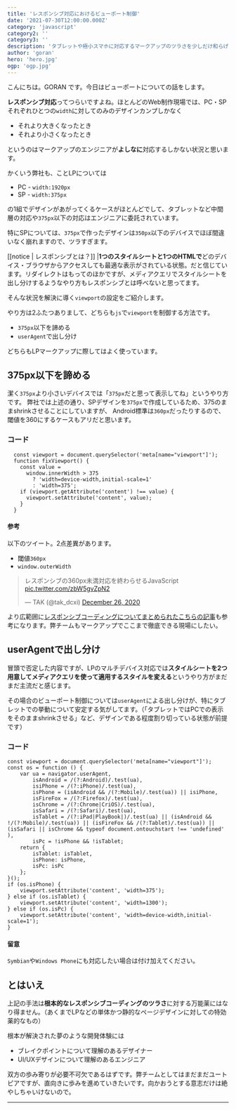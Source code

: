 ```yaml
---
title: 'レスポンシブ対応におけるビューポート制御'
date: '2021-07-30T12:00:00.000Z'
category: 'javascript'
category2: ''
category3: ''
description: 'タブレットや極小スマホに対応するマークアップのツラさを少しだけ和らげる動的なviewport設定。'
author: 'goran'
hero: 'hero.jpg'
ogp: 'ogp.jpg'
---
```


こんにちは。GORAN です。今日はビューポートについての話をします。

**レスポンシブ対応**ってつらいですよね。ほとんどのWeb制作現場では、PC・SPそれぞれひとつの`width`に対してのみのデザインカンプしかなく

- それより大きくなったとき
- それより小さくなったとき

というのはマークアップのエンジニアが**よしなに**対応するしかない状況と思います。

かくいう弊社も、ことLPについては

- PC - `width:1920px`
- SP - `width:375px`

の1組でデザインがあがってくるケースがほとんどでして、タブレットなど中間層の対応や`375px`以下の対応はエンジニアに委託されています。

特にSPについては、`375px`で作ったデザインは`350px`以下のデバイスでほぼ間違いなく崩れますので、ツラすぎます。

[[notice | レスポンシブとは？]]
|**1つのスタイルシートと1つのHTMLで**どのデバイス・ブラウザからアクセスしても最適な表示がされている状態。だと信じています。リダイレクトはもってのほかですが、メディアクエリでスタイルシートを出し分けするようなやり方もレスポンシブとは呼べないと思ってます。

そんな状況を解決に導く`viewport`の設定をご紹介します。

やり方は2ふたつありまして、どちらも`js`で`viewport`を制御する方法です。

- `375px`以下を諦める
- `userAgent`で出し分け

どちらもLPマークアップに際してはよく使っています。

## 375px以下を諦める
潔く`375px`より小さいデバイスでは「`375px`だと思って表示してね」というやり方です。
弊社では上述の通り、SPデザインを`375px`で作成しているため、375のままshrinkさせることにしていますが、
Android標準は`360px`だったりするので、閾値を360にするケースもアリだと思います。

### コード
```js:title=js
  const viewport = document.querySelector('meta[name="viewport"]');
  function fixViewport() {
    const value =
      window.innerWidth > 375
        ? 'width=device-width,initial-scale=1'
        : 'width=375';
    if (viewport.getAttribute('content') !== value) {
      viewport.setAttribute('content', value);
    }
  }
```

#### 参考
以下のツイート。2点差異があります。
- 閾値`360px`
- `window.outerWidth`
<blockquote class="twitter-tweet"><p lang="ja" dir="ltr">レスポンシブの360px未満対応を終わらせるJavaScript <a href="https://t.co/zbW5gvZpN2">pic.twitter.com/zbW5gvZpN2</a></p>&mdash; TAK (@tak_dcxi) <a href="https://twitter.com/tak_dcxi/status/1342748212289916930?ref_src=twsrc%5Etfw">December 26, 2020</a></blockquote> <script async src="https://platform.twitter.com/widgets.js" charset="utf-8"></script>

より広範囲に[レスポンシブコーディングについてまとめられたこちらの記事](https://zenn.dev/tak_dcxi/articles/690caf6e9c4e26)も参考になります。弊チームもマークアップでここまで徹底できる現場にしたい。

## userAgentで出し分け
冒頭で否定した内容ですが、LPのマルチデバイス対応では**スタイルシートを2つ用意してメディアクエリを使って適用するスタイルを変える**というやり方がまだまだ主流だと感じます。

その場合のビューポート制御については`userAgent`による出し分けが、特にタブレットでの挙動について安定する気がしてます。（「タブレットではPCでの表示をそのままshrinkさせる」など、デザインである程度割り切っている状態が前提です）

### コード

```js:title=js
const viewport = document.querySelector('meta[name="viewport"]');
const os = function () {
    var ua = navigator.userAgent,
        isAndroid = /(?:Android)/.test(ua),
        isiPhone = /(?:iPhone)/.test(ua),
        isPhone = (isAndroid && /(?:Mobile)/.test(ua)) || isiPhone,
        isFireFox = /(?:Firefox)/.test(ua),
        isChrome = /(?:Chrome|CriOS)/.test(ua),
        isSafari = /(?:Safari)/.test(ua),
        isTablet = /(?:iPad|PlayBook|)/.test(ua) || (isAndroid && !/(?:Mobile)/.test(ua)) || (isFireFox && /(?:Tablet)/.test(ua)) || (isSafari || isChrome && typeof document.ontouchstart !== 'undefined' ),
        isPc = !isPhone && !isTablet;
    return {
        isTablet: isTablet,
        isPhone: isPhone,
        isPc: isPc
    };
}();
if (os.isPhone) {
    viewport.setAttribute('content', 'width=375');
} else if (os.isTablet) {
    viewport.setAttribute('content', 'width=1300');
} else if (os.isPc) {
    viewport.setAttribute('content', 'width=device-width,initial-scale=1');
}
```

#### 留意
`Symbian`や`Windows Phone`にも対応したい場合は付け加えてください。

## とはいえ
上記の手法は**根本的なレスポンシブコーディングのツラさ**に対する万能薬にはなり得ません。（あくまでLPなどの単体かつ静的なページデザインに対しての特効薬的なもの）

根本が解決された夢のような開発体験には

- ブレイクポイントについて理解のあるデザイナー
- UI/UXデザインについて理解のあるエンジニア

双方の歩み寄りが必要不可欠であるはずです。弊チームとしてはまだまだユートピアですが、直向きに歩みを進めていきたいです。向かおうとする意志だけは絶やしちゃいけないので。

---